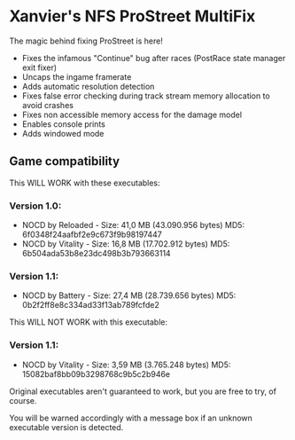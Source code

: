 # Xanvier's NFS ProStreet MultiFix
The magic behind fixing ProStreet is here!

- Fixes the infamous "Continue" bug after races (PostRace state manager exit fixer) 
- Uncaps the ingame framerate 
- Adds automatic resolution detection 
- Fixes false error checking during track stream memory allocation to avoid crashes 
- Fixes non accessible memory access for the damage model 
- Enables console prints 
- Adds windowed mode 

## Game compatibility
This WILL WORK with these executables:

### Version 1.0:

- NOCD by Reloaded -	Size: 41,0 MB (43.090.956 bytes)		MD5: 6f0348f24aafbf2e9c673f9b98197447
- NOCD by Vitality -	Size: 16,8 MB (17.702.912 bytes)		MD5: 6b504ada53b8e23dc498b3b793663114

### Version 1.1:
- NOCD by Battery -	Size: 27,4 MB (28.739.656 bytes)		MD5: 0b2f2ff8e8c334ad33f13ab789fcfde2


This WILL NOT WORK with this executable:

### Version 1.1:
 - NOCD by Vitality -	Size: 3,59 MB (3.765.248 bytes)			MD5: 15082baf8bb09b3298768c9b5c2b946e

Original executables aren't guaranteed to work, but you are free to try, of course.

You will be warned accordingly with a message box if an unknown executable version is detected.
